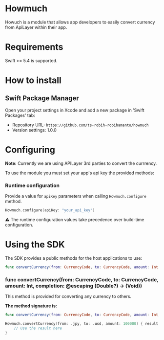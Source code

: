 # Howmuch

Howuch is a module that allows app developers to easily convert currency from ApiLayer within their app.

# Requirements

Swift >= 5.4 is supported.


# **How to install**

## Swift Package Manager

Open your project settings in Xcode and add a new package in 'Swift Packages' tab:
* Repository URL: `https://github.com/ts-robih-robihamanto/howmuch`
* Version settings: 1.0.0

# **Configuring**

**Note:** Currently we are using APILayer 3rd parties to convert the currrency.

To use the module you must set your app's api key the provided methods:

### Runtime configuration
Provide a value for `apiKey` parameters when calling `Howmuch.configure` method. 
```swift
Howmuch.configure(apiKey: "your_api_key")
```

⚠️ The runtime configuration values take precedence over build-time configuration.

# **Using the SDK**

The SDK provides a public methods for the host applications to use:

```swift
func convertCurrency(from: CurrencyCode, to: CurrencyCode, amount: Int, completion: @escaping (Double?) -> (Void))
```

### **func convertCurrency(from: CurrencyCode, to: CurrencyCode, amount: Int, completion: @escaping (Double?) -> (Void))**  
This method is provided for converting any currency to others.

**The method signature is:**

```swift
func convertCurrency(from: CurrencyCode, to: CurrencyCode, amount: Int, completion: @escaping (Double?) -> (Void))
```

```swift
Howmuch.convertCurrency(from: .jpy, to: .usd, amount: 100000) { result in
    // Use the result here
}
```
